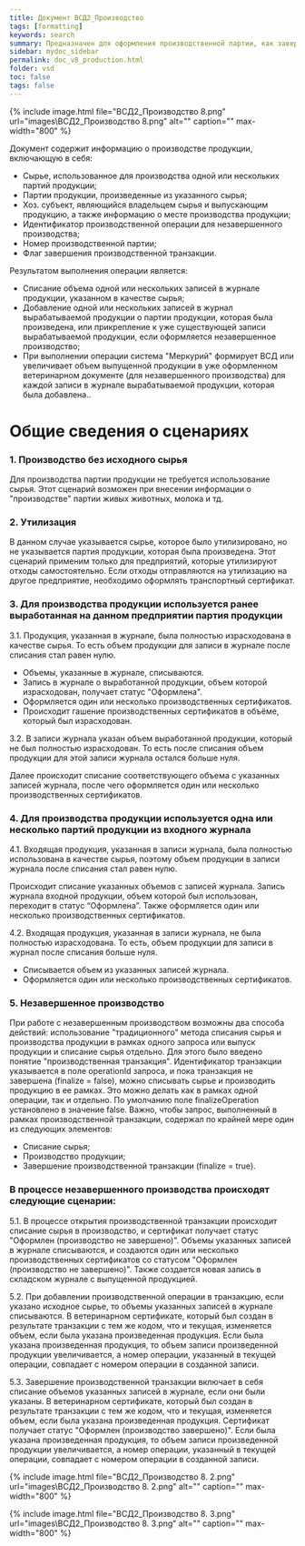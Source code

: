```yaml
---
title: Документ ВСД2_Производство
tags: [formatting]
keywords: search
summary: Предназначен для оформления производственной партии, как завершённой, так и незавершённой партии в системе Меркурий.
sidebar: mydoc_sidebar
permalink: doc_v8_production.html
folder: vsd
toc: false
tags: false
---
```


<style>
.result {
background-color: #000000;
border: 1px solid #dedede;
padding: 10px;
margin-top: 10px;
margin-bottom: 10px;
}
</style>

{% include image.html file="ВСД2_Производство 8.png" url="images\ВСД2_Производство 8.png" alt="" caption="" max-width="800" %}

Документ содержит информацию о производстве продукции, включающую в себя:

- Сырье, использованное для производства одной или нескольких партий продукции;
- Партии продукции, произведенные из указанного сырья;
- Хоз. субъект, являющийся владельцем сырья и выпускающим продукцию, а также информацию о месте производства продукции;
- Идентификатор производственной операции для незавершенного производства;
- Номер производственной партии;
- Флаг завершения производственной транзакции.


Результатом выполнения операции является:

- Списание объема одной или нескольких записей в журнале продукции, указанном в качестве сырья;
- Добавление одной или нескольких записей в журнал вырабатываемой продукции о партии продукции, которая была произведена, или прикрепление к уже существующей записи вырабатываемой продукции, если оформляется незавершенное производство;
- При выполнении операции система "Меркурий" формирует ВСД или увеличивает объем выпущенной продукции в уже оформленном ветеринарном документе (для незавершенного производства) для каждой записи в журнале вырабатываемой продукции, которая была добавлена..

# **Общие сведения о сценариях**

### 1. Производство без исходного сырья

Для производства партии продукции не требуется использование сырья. Этот сценарий возможен при внесении информации о "производстве" партии живых животных, молока и тд.

### 2. Утилизация

В данном случае указывается сырье, которое было утилизировано, но не указывается партия продукции, которая была произведена. Этот сценарий применим только для предприятий, которые утилизируют отходы самостоятельно. Если отходы отправляются на утилизацию на другое предприятие, необходимо оформлять транспортный сертификат.

### 3. Для производства продукции используется ранее выработанная на данном предприятии партия продукции

3.1. Продукция, указанная в журнале, была полностью израсходована в качестве сырья. То есть объем продукции для записи в журнале после списания стал равен нулю.

- Объемы, указанные в журнале, списываются.
- Запись в журнале о выработанной продукции, объем которой израсходован, получает статус "Оформлена".
- Оформляется один или несколько производственных сертификатов.
- Происходит гашение производственных сертификатов в объёме, который был израсходован.

3.2. В записи журнала указан объем выработанной продукции, который не был полностью израсходован. То есть после списания объем продукции для этой записи журнала остался больше нуля.

Далее происходит списание соответствующего объема с указанных записей журнала, после чего оформляется один или несколько производственных сертификатов.

### 4. Для производства продукции используется одна или несколько партий продукции из входного журнала

4.1. Входящая продукция, указанная в записи журнала, была полностью использована в качестве сырья, поэтому объем продукции в записи журнала после списания стал равен нулю.

Происходит списание указанных объемов с записей журнала. Запись журнала входной продукции, объем которой был использован, переходит в статус “Оформлена”. Также оформляется один или несколько производственных сертификатов.

4.2. Входящая продукция, указанная в записи журнала, не была полностью израсходована. То есть, объем продукции для записи в журнал после списания больше нуля.

- Списывается объем из указанных записей журнала.
- Оформляется один или несколько производственных сертификатов.

### 5. Незавершенное производство

При работе с незавершенным производством возможны два способа действий: использование "традиционного" метода списания сырья и производства продукции в рамках одного запроса или выпуск продукции и списание сырья отдельно. Для этого было введено понятие "производственная транзакция". Идентификатор транзакции указывается в поле operationId запроса, и пока транзакция не завершена (finalize = false), можно списывать сырье и производить продукцию в ее рамках. Это можно делать как в рамках одной операции, так и отдельно. По умолчанию поле finalizeOperation установлено в значение false. Важно, чтобы запрос, выполненный в рамках производственной транзакции, содержал по крайней мере один из следующих элементов:

- Списание сырья;
- Производство продукции;
- Завершение производственной транзакции (finalize = true).

### В процессе незавершенного производства происходят следующие сценарии:

5.1. В процессе открытия производственной транзакции происходит списание сырья в производство, и сертификат получает статус "Оформлен (производство не завершено)". Объемы указанных записей в журнале списываются, и создаются один или несколько производственных сертификатов со статусом "Оформлен (производство не завершено)". Также создается новая запись в складском журнале с выпущенной продукцией.

5.2. При добавлении производственной операции в транзакцию, если указано исходное сырье, то объемы указанных записей в журнале списываются. В ветеринарном сертификате, который был создан в результате транзакции с тем же кодом, что и текущая, изменяется объем, если была указана произведенная продукция. Если была указана произведенная продукция, то объем записи произведенной продукции увеличивается, а номер операции, указанный в текущей операции, совпадает с номером операции в созданной записи.

5.3. Завершение производственной транзакции включает в себя списание объемов указанных записей в журнале, если они были указаны. В ветеринарном сертификате, который был создан в результате транзакции с тем же кодом, что и текущая, изменяется объем, если была указана произведенная продукция. Сертификат получает статус "Оформлен (производство завершено)". Если была указана произведенная продукция, то объем записи произведенной продукции увеличивается, а номер операции, указанный в текущей операции, совпадает с номером операции в созданной записи.

{% include image.html file="ВСД2_Производство 8. 2.png" url="images\ВСД2_Производство 8. 2.png" alt="" caption="" max-width="800" %}


{% include image.html file="ВСД2_Производство 8. 3.png" url="images\ВСД2_Производство 8. 3.png" alt="" caption="" max-width="800" %}